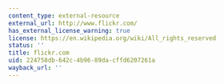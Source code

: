 ```yaml
---
content_type: external-resource
external_url: http://www.flickr.com/
has_external_license_warning: true
license: https://en.wikipedia.org/wiki/All_rights_reserved
status: ''
title: flickr.com
uid: 224758db-642c-4b96-89da-cffd6207261a
wayback_url: ''
---
```

